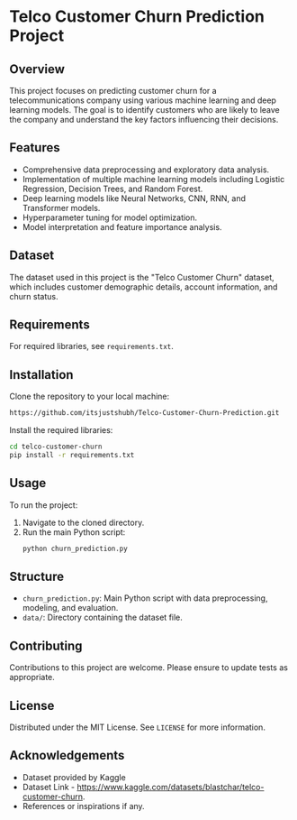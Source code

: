 
# Telco Customer Churn Prediction Project

## Overview
This project focuses on predicting customer churn for a telecommunications company using various machine learning and deep learning models. The goal is to identify customers who are likely to leave the company and understand the key factors influencing their decisions.

## Features
- Comprehensive data preprocessing and exploratory data analysis.
- Implementation of multiple machine learning models including Logistic Regression, Decision Trees, and Random Forest.
- Deep learning models like Neural Networks, CNN, RNN, and Transformer models.
- Hyperparameter tuning for model optimization.
- Model interpretation and feature importance analysis.

## Dataset
The dataset used in this project is the "Telco Customer Churn" dataset, which includes customer demographic details, account information, and churn status.

## Requirements
For required libraries, see `requirements.txt`.

## Installation
Clone the repository to your local machine:
```bash
https://github.com/itsjustshubh/Telco-Customer-Churn-Prediction.git
```

Install the required libraries:
```bash
cd telco-customer-churn
pip install -r requirements.txt
```

## Usage
To run the project:
1. Navigate to the cloned directory.
2. Run the main Python script:
   ```bash
   python churn_prediction.py
   ```

## Structure
- `churn_prediction.py`: Main Python script with data preprocessing, modeling, and evaluation.
- `data/`: Directory containing the dataset file.

## Contributing
Contributions to this project are welcome. Please ensure to update tests as appropriate.

## License
Distributed under the MIT License. See `LICENSE` for more information.

## Acknowledgements
- Dataset provided by Kaggle
- Dataset Link - https://www.kaggle.com/datasets/blastchar/telco-customer-churn.
- References or inspirations if any.
